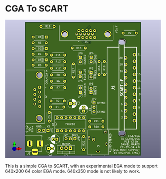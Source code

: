 # CGA To SCART

![Apple2Card](CGA2Scart.png)

This is a simple CGA to SCART, with an experimental EGA mode to support 640x200 64 color EGA mode.  640x350 mode is not likely to work.


